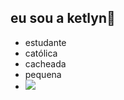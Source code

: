 ## eu sou a ketlyn🖤 ##
- estudante 
- católica
- cacheada
- pequena
- ![](https://media1.tenor.com/m/Z-FociEdpQ0AAAAC/moneybrain-healing.gif)
